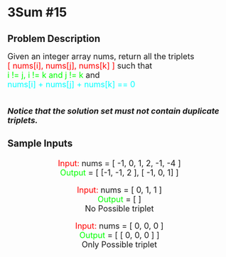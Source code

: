 # 3Sum #15
## Problem Description
<font size="4">
Given an integer array nums, return all the triplets<br><font color="red">[ nums[i], nums[j], nums[k] ]</font> such that <br><font color="lime">i != j, i != k and j != k </font> and <br><font color="cyan">nums[i] + nums[j] + nums[k] == 0
</font>
<br><br>

***Notice that the solution set must not contain duplicate triplets.***
### Sample Inputs
<p align="center">
<font color="red">Input:</font> nums = [ -1, 0, 1, 2, -1, -4 ]<br>
<font color="lime">Output</font> = [ [-1, -1, 2 ], [ -1, 0, 1] ]
</p>
<p align="center">
<font color="red">Input:</font> nums = [ 0, 1, 1 ]<br>
<font color="lime">Output</font> = [ ]<br>No Possible triplet 
</p>
<p align="center">
<font color="red">Input:</font> nums = [ 0, 0, 0 ]<br>
<font color="lime">Output</font> = [ [ 0, 0, 0 ] ]<br>Only Possible triplet 
</p>